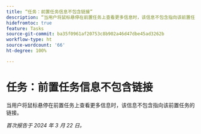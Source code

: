 ```yaml
---
title: “任务：前置任务信息不包含链接”
description: “当用户将鼠标悬停在前置任务上查看更多信息时，该信息不包含指向该前置任务的链接。”
hidefromtoc: true
feature: Tasks
source-git-commit: ba35f0961af20753c8b902a46d47dbe45ad3262b
workflow-type: ht
source-wordcount: '66'
ht-degree: 100%

---
```



# 任务：前置任务信息不包含链接

当用户将鼠标悬停在前置任务上查看更多信息时，该信息不包含指向该前置任务的链接。

_首次报告于 2024 年 3 月 22 日。_


